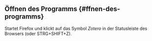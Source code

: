 ## Öffnen des Programms {#ffnen-des-programms}

Startet Firefox und klickt auf das Symbol _Zotero_ in der Statusleiste des Browsers \(oder STRG+SHIFT+Z\).





